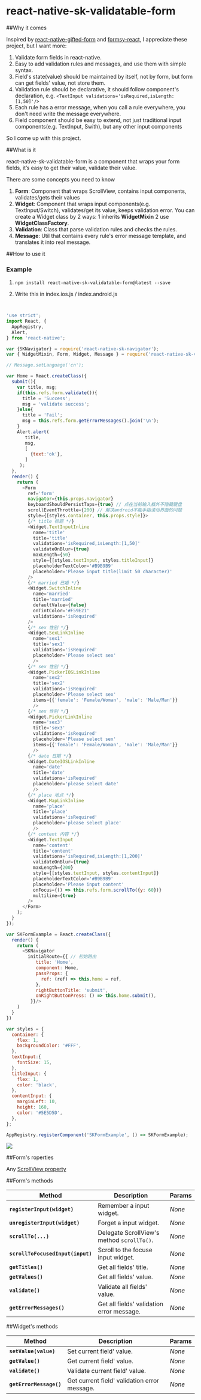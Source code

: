 # react-native-sk-validatable-form

##Why it comes

Inspired by [react-native-gifted-form](https://github.com/FaridSafi/react-native-gifted-form) and [formsy-react](https://github.com/christianalfoni/formsy-react), I appreciate these project, but I want more:

1. Validate form fields in react-native.
2. Easy to add validation rules and messages, and use them with simple syntax.
3. Field's state(value) should be maintained by itself, not by form, but form can get fields' value, not store them.
4. Validation rule should be declarative, it should follow component's declaration, e.g. `<TextInput validations='isRequired,isLength:[1,50]'/>`
5. Each rule has a error message, when you call a rule everywhere, you don't need write the message everywhere.
6. Field component should be easy to extend, not just traditional input components(e.g. TextInput, Swith), but any other input components

So I come up with this project.

##What is it

react-native-sk-validatable-form is a component that wraps your form fields, it’s easy to get their value, validate their value.

There are some concepts you need to know

1. **Form**: Component that wraps ScrollView, contains input components, validates/gets their values
2. **Widget**: Component that wraps input components(e.g. TextInput/Switch), validates/get its value, keeps validation error. You can create a Widget class by 2 ways: 1 inherits **WidgetMixin** 2 use **WidgetClassFactory**.
3. **Validation**: Class that parse validation rules and checks the rules.
4. **Message**: Util that contains every rule's error message template, and translates it into real message.

##How to use it

### Example

1. `npm install react-native-sk-validatable-form@latest --save`

2. Write this in index.ios.js / index.android.js

```javascript


'use strict';
import React, {
  AppRegistry,
  Alert,
} from 'react-native';

var {SKNavigator} = require('react-native-sk-navigator');
var { WidgetMixin, Form, Widget, Message } = require('react-native-sk-validatable-form');

// Message.setLanguage('cn');

var Home = React.createClass({
  submit(){
    var title, msg;
    if(this.refs.form.validate()){
      title = 'Success';
      msg = 'validate success';
    }else{
      title = 'Fail';
      msg = this.refs.form.getErrorMessages().join('\n');
    }
    Alert.alert(
       title,
       msg,
       [
         {text:'ok'},
       ]
     );
  },
  render() {
    return (
      <Form
        ref='form'
        navigator={this.props.navigator}
        keyboardShouldPersistTaps={true} // 点在当前输入框外不隐藏键盘
        scrollEventThrottle={200} // 解决android不能手指滚动界面的问题
        style={[styles.container, this.props.style]}>
        {/* title 标题 */}
        <Widget.TextInputInline
          name='title'
          title='title'
          validations='isRequired,isLength:[1,50]'
          validateOnBlur={true}
          maxLength={50}
          style={[styles.textInput, styles.titleInput]}
          placeholderTextColor='#B9B9B9'
          placeholder='Please input title(limit 50 character)'
        />
        {/* married 已婚 */}
        <Widget.SwitchInline
          name='married'
          title='married'
          defaultValue={false}
          onTintColor='#F59E21'
          validations='isRequired'
        />
        {/* sex 性别 */}
        <Widget.SexLinkInline
          name='sex1'
          title='sex1'
          validations='isRequired'
          placeholder='Please select sex'
          />
        {/* sex 性别 */}
        <Widget.PickerIOSLinkInline
          name='sex2'
          title='sex2'
          validations='isRequired'
          placeholder='Please select sex'
          items={{'female': 'Female/Woman', 'male': 'Male/Man'}}
          />
        {/* sex 性别 */}
        <Widget.PickerLinkInline
          name='sex3'
          title='sex3'
          validations='isRequired'
          placeholder='Please select sex'
          items={{'female': 'Female/Woman', 'male': 'Male/Man'}}
          />
        {/* date 日期 */}
        <Widget.DateIOSLinkInline
          name='date'
          title='date'
          validations='isRequired'
          placeholder='please select date'
          />
        {/* place 地点 */}
        <Widget.MapLinkInline
          name='place'
          title='place'
          validations='isRequired'
          placeholder='please select place'
          />
        {/* content 内容 */}
        <Widget.TextInput
          name='content'
          title='content'
          validations='isRequired,isLength:[1,200]'
          validateOnBlur={true}
          maxLength={200}
          style={[styles.textInput, styles.contentInput]}
          placeholderTextColor='#B9B9B9'
          placeholder='Please input content'
          onFocus={() => this.refs.form.scrollTo({y: 60})}
          multiline={true}
        />
      </Form>
    );
  }
});

var SKFormExample = React.createClass({
  render() {
    return (
      <SKNavigator
        initialRoute={{ // 初始路由
           title: 'Home',
           component: Home,
           passProps: {
             ref: (ref) => this.home = ref,
           },
           rightButtonTitle: 'submit',
           onRightButtonPress: () => this.home.submit(),
         }}/>
    )
  }
})

var styles = {
  container: {
    flex: 1,
    backgroundColor: '#FFF',
  },
  textInput:{
    fontSize: 15,
  },
  titleInput: {
    flex: 1,
    color: 'black',
  },
  contentInput: {
    marginLeft: 10,
    height: 160,
    color: '#5E5D5D',
  },
};

AppRegistry.registerComponent('SKFormExample', () => SKFormExample);

```
![](https://raw.githubusercontent.com/shigebeyond/react-native-sk-validatable-form/master/demo.gif)

##Form's roperties

Any [ScrollView property](http://facebook.github.io/react-native/docs/scrollview.html)

##Form's methods

| Method | Description | Params |
|---|---|---|
|**`registerInput(widget)`**|Remember a input widget. |*None*|
|**`unregisterInput(widget)`**|Forget a input widget. |*None*|
|**`scrollTo(...)`**|Delegate ScrollView's method `scrollTo()`. |*None*|
|**`scrollToFocusedInput(input)`**|Scroll to the focuse input widget. |*None*|
|**`getTitles()`**|Get all fields' title. |*None*|
|**`getValues()`**|Get all fields' value. |*None*|
|**`validate()`**|Validate all fields' value. |*None*|
|**`getErrorMessages()`**|Get all fields' validation error message. |*None*|

##Widget's methods

| Method | Description | Params |
|---|---|---|
|**`setValue(value)`**|Set current field' value. |*None*|
|**`getValue()`**|Get current field' value. |*None*|
|**`validate()`**|Validate current field' value. |*None*|
|**`getErrorMessage()`**|Get current field' validation error message. |*None*|
